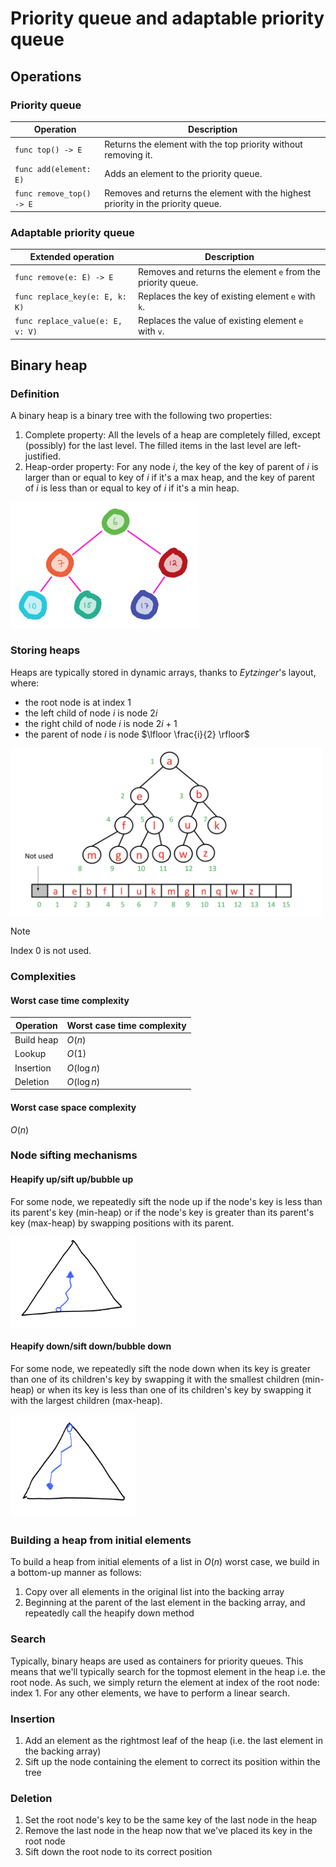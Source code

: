 # Priority queue and adaptable priority queue

## Operations

### Priority queue

| Operation           | Description                                                                  |
| ------------------------ | -------------------------------------------------------------------------------- |
| `func top() -> E`        | Returns the element with the top priority without removing it.                   |
| `func add(element: E)`   | Adds an element to the priority queue.                                           |
| `func remove_top() -> E` | Removes and returns the element with the highest priority in the priority queue. |

### Adaptable priority queue

| Extended operation           | Description                                             |
| -------------------------------- | ------------------------------------------------------------ |
| `func remove(e: E) -> E`         | Removes and returns the element `e` from the priority queue. |
| `func replace_key(e: E, k: K)`   | Replaces the key of existing element `e` with `k`.           |
| `func replace_value(e: E, v: V)` | Replaces the value of existing element `e` with `v`.         |

## Binary heap

### Definition

A binary heap is a binary tree with the following two properties:
1. Complete property: All the levels of a heap are completely filled, except (possibly) for the last level. The filled items in the last level are left-justified.
2. Heap-order property: For any node $i$, the key of the key of parent of $i$ is larger than or equal to key of $i$ if it's a max heap, and the key of parent of $i$ is less than or equal to key of $i$ if it's a min heap.

<img src="images/Pasted%20image%2020250313094732.png" width="300">

### Storing heaps

Heaps are typically stored in dynamic arrays, thanks to *Eytzinger*'s layout, where:
- the root node is at index $1$
- the left child of node $i$ is node $2i$
- the right child of node $i$ is node $2i + 1$
- the parent of node $i$ is node $\lfloor \frac{i}{2} \rfloor$

<img src="images/Pasted%20image%2020250305000853.png" width="500">

> [!note]
> Index $0$ is not used.

### Complexities

#### Worst case time complexity

| **Operation** | **Worst case time complexity** |
| ------------- | ------------------------------ |
| Build heap    | $O(n)$                         |
| Lookup        | $O(1)$                         |
| Insertion     | $O(\log n)$                    |
| Deletion      | $O(\log n)$                    |

#### Worst case space complexity

$O(n)$

### Node sifting mechanisms

#### Heapify up/sift up/bubble up 

For some node, we repeatedly sift the node up if the node's key is less than its parent's key (min-heap) or if the node's key is greater than its parent's key (max-heap) by swapping positions with its parent.

<img src="images/Pasted%20image%2020250313094956.png" width="200">

#### Heapify down/sift down/bubble down

For some node, we repeatedly sift the node down when its key is greater than one of its children's key by swapping it with the smallest children (min-heap) or when its key is less than one of its children's key by swapping it with the largest children (max-heap).

<img src="images/Pasted%20image%2020250313095008.png" width="200">

### Building a heap from initial elements

To build a heap from initial elements of a list in $O(n)$ worst case, we build in a bottom-up manner as follows:
1. Copy over all elements in the original list into the backing array
2. Beginning at the parent of the last element in the backing array, and repeatedly call the heapify down method

### Search

Typically, binary heaps are used as containers for priority queues. This means that we'll typically search for the topmost element in the heap i.e. the root node. As such, we simply return the element at index of the root node: index $1$. For any other elements, we have to perform a linear search.

### Insertion

1. Add an element as the rightmost leaf of the heap (i.e. the last element in the backing array)
2. Sift up the node containing the element to correct its position within the tree

### Deletion

1. Set the root node's key to be the same key of the last node in the heap
2. Remove the last node in the heap now that we've placed its key in the root node
3. Sift down the root node to its correct position

